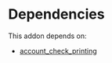 # Dependencies

This addon depends on:

- [account_check_printing](https://github.com/bringout/oca-ocb-accounting/tree/d63411e729b42117587a2f63f6ff389d6dbac8c2/odoo-bringout-oca-ocb-account_check_printing)
